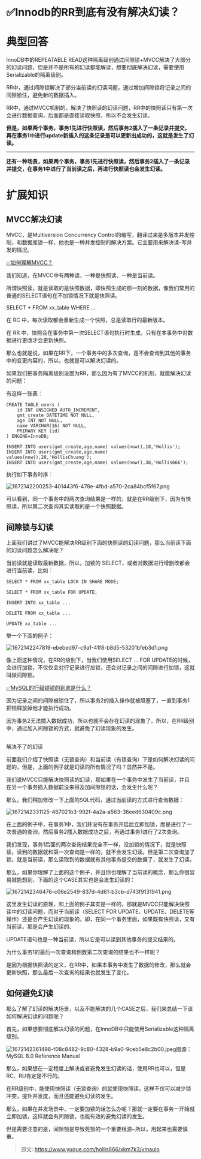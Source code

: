 # ✅Innodb的RR到底有没有解决幻读？

# 典型回答


InnoDB中的REPEATABLE READ这种隔离级别通过间隙锁+MVCC解决了大部分的幻读问题，但是并不是所有的幻读都能解读，想要彻底解决幻读，需要使用Serializable的隔离级别。



RR中，通过间隙锁解决了部分当前读的幻读问题，通过增加间隙锁将记录之间的间隙锁住，避免新的数据插入。



RR中，通过MVCC机制的，解决了快照读的幻读问题，RR中的快照读只有第一次会进行数据查询，后面都是直接读取快照，所以不会发生幻读。



**但是，如果两个事务，事务1先进行快照读，然后事务2插入了一条记录并提交，再在事务1中进行update新插入的这条记录是可以更新出成功的，这就是发生了幻读。**

****

**还有一种场景，如果两个事务，事务1先进行快照读，然后事务2插入了一条记录并提交，在事务1中进行了当前读之后，再进行快照读也会发生幻读。**



# 扩展知识


## MVCC解决幻读
MVCC，是Multiversion Concurrency Control的缩写，翻译过来是多版本并发控制，和数据库锁一样，他也是一种并发控制的解决方案。它主要用来解决读-写并发的情况。



[✅如何理解MVCC？](https://www.yuque.com/hollis666/xkm7k3/wgu1u6)



我们知道，在MVCC中有两种读，一种是快照读、一种是当前读。



所谓快照读，就是读取的是快照数据，即快照生成的那一刻的数据，像我们常用的普通的SELECT语句在不加锁情况下就是快照读。



SELECT * FROM xx_table WHERE ...



在 RC 中，每次读取都会重新生成一个快照，总是读取行的最新版本。

在 RR 中，快照会在事务中第一次SELECT语句执行时生成，只有在本事务中对数据进行更改才会更新快照。



那么也就是说，如果在RR下，一个事务中的多次查询，是不会查询到其他的事务中的变更内容的，所以，也就是可以解决幻读的。



如果我们把事务隔离级别设置为RR，那么因为有了MVCC的机制，就能解决幻读的问题：



有这样一张表：



```plain
CREATE TABLE users (
    id INT UNSIGNED AUTO_INCREMENT,
    gmt_create DATETIME NOT NULL,
    age INT NOT NULL,
    name VARCHAR(16) NOT NULL,
    PRIMARY KEY (id)
) ENGINE=InnoDB;

INSERT INTO users(gmt_create,age,name) values(now(),18,'Hollis');
INSERT INTO users(gmt_create,age,name) values(now(),28,'HollisChuang');
INSERT INTO users(gmt_create,age,name) values(now(),38,'Hollis666');
```



执行如下事务时序：

![1672142200253-401443f6-478e-4fbd-a570-2ca84bcf5f67.png](./img/bTGekGEtjiP6PE3W/1672142200253-401443f6-478e-4fbd-a570-2ca84bcf5f67-166735.png)



可以看到，同一个事务中的两次查询结果是一样的，就是在RR级别下，因为有快照读，所以第二次查询其实读取的是一个快照数据。



## 间隙锁与幻读


上面我们讲过了MVCC能解决RR级别下面的快照读的幻读问题，那么当前读下面的幻读问题怎么解决呢？



当前读就是读取最新数据，所以，加锁的 SELECT，或者对数据进行增删改都会进行当前读，比如：



```plain
SELECT * FROM xx_table LOCK IN SHARE MODE;

SELECT * FROM xx_table FOR UPDATE;

INSERT INTO xx_table ...

DELETE FROM xx_table ...

UPDATE xx_table ...
```



举一个下面的例子：

  
![1672142247819-ebebed97-c9a1-41f8-b8d5-53201bfeb3d1.png](./img/bTGekGEtjiP6PE3W/1672142247819-ebebed97-c9a1-41f8-b8d5-53201bfeb3d1-281573.png)



像上面这种情况，在RR的级别下，当我们使用SELECT … FOR UPDATE的时候，会进行加锁，不仅仅会对行记录进行加锁，还会对记录之间的间隙进行加锁，这就叫做间隙锁。



[✅MySQL的行级锁锁的到底是什么？](https://www.yuque.com/hollis666/xkm7k3/kfygzw)



因为记录之间的间隙被锁住了，所以事务2的插入操作就被阻塞了，一直到事务1把锁释放掉他才能执行成功。



因为事务2无法插入数据成功，所以也就不会存在幻读的现象了。所以，在RR级别中，通过加入间隙锁的方式，就避免了幻读现象的发生。

##   
解决不了的幻读


前面我们介绍了快照读（无锁查询）和当前读（有锁查询）下是如何解决幻读的问题的，但是，上面的例子就是幻读的所有情况了吗？显然并不是。



我们说MVCC只能解决快照读的幻读，那如果在一个事务中发生了当前读，并且在另一个事务插入数据前没来得及加间隙锁的话，会发生什么呢？



那么，我们稍加修改一下上面的SQL代码，通过当前读的方式进行查询数据：



![1672142331125-467021b3-992f-4a2a-a563-36eed630409c.png](./img/bTGekGEtjiP6PE3W/1672142331125-467021b3-992f-4a2a-a563-36eed630409c-973054.png)



在上面的例子中，在事务1中，我们并没有在事务开启后立即加锁，而是进行了一次普通的查询，然后事务2插入数据成功之后，再通过事务1进行了2次查询。



我们发现，事务1后面的两次查询结果完全不一样，没加锁的情况下，就是快照读，读到的数据就和第一次查询是一样的，就不会发生幻读。但是第二次查询加了锁，就是当前读，那么读取到的数据就有其他事务提交的数据了，就发生了幻读。



那么，如果你理解了上面的这个例子，并且你也理解了当前读的概念，那么你很容易就能想到，下面的这个CASE其实也是会发生幻读的：



![1672142346476-c06e2549-837d-4d61-b3cb-d743f9131941.png](./img/bTGekGEtjiP6PE3W/1672142346476-c06e2549-837d-4d61-b3cb-d743f9131941-091767.png)



这里发生幻读的原理，和上面的例子其实是一样的，那就是MVCC只能解决快照读中的幻读问题，而对于当前读（SELECT FOR UPDATE、UPDATE、DELETE等操作）还是会产生幻读的现象的。即，在同一个事务里面，如果既有快照读，又有当前读，那是会产生幻读的、



UPDATE语句也是一种当前读，所以它是可以读到其他事务的提交结果的。



为什么事务1的最后一次查询和倒数第二次查询的结果也不一样呢？



是因为根据快照读的定义，在RR中，如果本事务中发生了数据的修改，那么就会更新快照，那么最后一次查询的结果也就发生了变化。



## 如何避免幻读


那么了解了幻读的解决场景，以及不能解决的几个CASE之后，我们来总结一下该如何解决幻读的问题呢？



首先，如果想要彻底解决幻读的问题，在InnoDB中只能使用Serializable这种隔离级别。

![1672142361498-f08c8482-9c80-4328-b9a0-9ceb5e8c2b00.jpeg](./img/bTGekGEtjiP6PE3W/1672142361498-f08c8482-9c80-4328-b9a0-9ceb5e8c2b00-861991.jpeg)图源：MySQL 8.0 Reference Manual



那么，如果想在一定程度上解决或者避免发生幻读的话，使用RR也可以，但是RC、RU肯定是不行的。



在RR级别中，能使用快照读（无锁查询）的就使用快照读，这样不仅可以减少锁冲突，提升并发度，而且还能避免幻读的发生。



那么，如果在并发场景中，一定要加锁的话怎么办呢？那就一定要在事务一开始就立即加锁，这样就会有间隙锁，也能有效的避免幻读的发生。

但是需要注意的是，间隙锁是导致死锁的一个重要根源~所以，用起来也需要慎重。



> 原文: <https://www.yuque.com/hollis666/xkm7k3/vmaulo>
